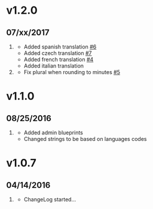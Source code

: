 # v1.2.0
## 07/xx/2017

1. [](#improved)
    * Added spanish translation [#6](https://github.com/getgrav/grav-plugin-readingtime/pull/6)
    * Added czech translation [#7](https://github.com/getgrav/grav-plugin-readingtime/pull/7)
    * Added french translation [#4](https://github.com/getgrav/grav-plugin-readingtime/pull/4)
    * Added italian translation
1. [](#bugfix)
    * Fix plural when rounding to minutes [#5](https://github.com/getgrav/grav-plugin-readingtime/issues/5)

# v1.1.0
## 08/25/2016

1. [](#new)
    * Added admin blueprints
    * Changed strings to be based on languages codes

# v1.0.7
## 04/14/2016

1. [](#new)
    * ChangeLog started...
